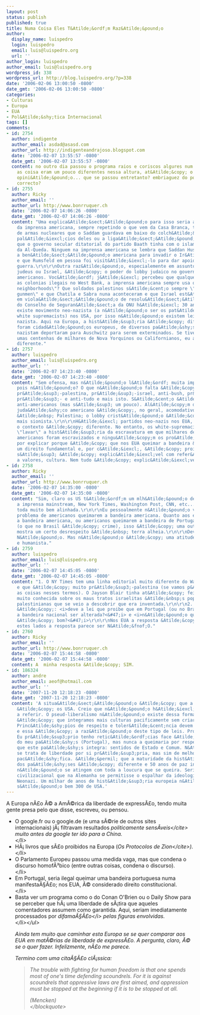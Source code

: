```yaml
---
layout: post
status: publish
published: true
title: Numa Coisa Eles T&Atilde;&ordf;m Raz&Atilde;&pound;o
author:
  display_name: luispedro
  login: luispedro
  email: luis@luispedro.org
  url: ''
author_login: luispedro
author_email: luis@luispedro.org
wordpress_id: 338
wordpress_url: http://blog.luispedro.org/?p=338
date: '2006-02-06 13:00:50 -0800'
date_gmt: '2006-02-06 13:00:50 -0800'
categories:
- Culturas
- Europa
- EUA
- Pol&Atilde;&shy;tica Internacional
tags: []
comments:
- id: 2754
  author: indigente
  author_email: asdad@asasd.com
  author_url: http://indigenteandrajoso.blogspot.com
  date: '2006-02-07 13:55:57 -0800'
  date_gmt: '2006-02-07 13:55:57 -0800'
  content: no outro dia passou o programa raios e coriscos algures num canal de memoria,
    as coisa eram um pouco diferentes nessa altura, at&Atilde;&copy; o herman tinha
    opini&Atilde;&pound;o... que se passou entretanto? embriaguez do politicamente
    correcto?
- id: 2755
  author: Ricky
  author_email: ''
  author_url: http://www.bonrruquer.ch
  date: '2006-02-07 14:06:26 -0800'
  date_gmt: '2006-02-07 14:06:26 -0800'
  content: "Uma explica&Atilde;&sect;&Atilde;&pound;o para isso seria a uniformidade
    da imprensa americana, sempre repetindo o que vem da Casa Branca, tipo as dezenas
    de armas nucleares que o Saddam guardava em baixo do colch&Atilde;&pound;o nos
    pal&Atilde;&iexcl;cios deles ou a liga&Atilde;&sect;&Atilde;&pound;o &Atilde;&shy;ntima
    que o governo secular ditatorial do partido Baath tinha com o islamo-fascismo
    da Al-Queda. Ninguem na imprensa americana se lembra que Saddan Hussein recebeu
    a ben&Atilde;&sect;&Atilde;&pound;o americana para invadir o Ir&Atilde;&pound;
    e que Rumsfeld em pessoa foi visit&Atilde;&iexcl;-lo para dar apoio &Atilde;&nbsp;
    guerra.\r\n\r\nOutra raz&Atilde;&pound;o, especialemente em assuntos que involvam
    judeus ou Israel, &Atilde;&copy; o poder do lobby judaico no governo e imprensa
    americanos. Voc&Atilde;&ordf; j&Atilde;&iexcl; percebeu que qualquer refer&Atilde;&ordf;ncia
    as colonias ilegais no West Bank, a imprensa americana sempre usa o termo \"jewish
    neighborhoods\"? Que soldados palestinos s&Atilde;&cent;o sempre \"palestinian
    gunmen\" e que Chatila e Sabra nuna aconteceram e que Israel est&Atilde;&iexcl;
    em viola&Atilde;&sect;&Atilde;&pound;o de resolu&Atilde;&sect;&Atilde;&micro;es
    do Conselho de Seguran&Atilde;&sect;a da ONU h&Atilde;&iexcl; 30 anos?\r\n\r\nN&Atilde;&pound;o
    existe movimento neo-nazista (a n&Atilde;&pound;o ser os pat&Atilde;&copy;ticos
    white supremacists) nos USA, por isso n&Atilde;&pound;o existem leis contra propaganda
    nazista. Aqui na Europa, a hist&Atilde;&sup3;ria &Atilde;&copy; diferente, pois
    foram cidad&Atilde;&pound;os europeus, de diversos pa&Atilde;&shy;ses, que os
    nazistam deportaram para Auschwitz para serem exterminados. Se tivessem mandado
    umas centenhas de milhares de Nova Yorquinos ou Californianos, eu acho que seria
    diferente."
- id: 2757
  author: luispedro
  author_email: luis@luispedro.org
  author_url: ''
  date: '2006-02-07 14:23:40 -0800'
  date_gmt: '2006-02-07 14:23:40 -0800'
  content: "Sem ofensa, mas n&Atilde;&pound;o l&Atilde;&ordf; muita imprensa americana,
    pois n&Atilde;&pound;o? O que n&Atilde;&pound;o falta &Atilde;&copy; imprensa
    pr&Atilde;&sup3;-palestina, pr&Atilde;&sup3;-israel, anti-bush, pr&Atilde;&sup3;-bush,
    pr&Atilde;&sup3;- e anti-tudo e mais isto. S&Atilde;&cent;o &Atilde;&copy; menos
    anti-americanos (mas s&Atilde;&sup3; um pouco). Al&Atilde;&copy;m disso, o lobby
    juda&Atilde;&shy;co americano &Atilde;&copy;, no geral, acomodativo em rela&Atilde;&sect;&Atilde;&pound;o
    &Atilde;&nbsp; Palestina; o lobby crist&Atilde;&pound;o &Atilde;&copy; que &Atilde;&copy;
    mais sionista.\r\n\r\nH&Atilde;&iexcl; partidos neo-nazis nos EUA, mas claro que
    o contexto &Atilde;&copy; diferente. No entanto, os white-supremacists procuram
    \"lavar\" a hist&Atilde;&sup3;ria da escravatura em que milhares de cidad&Atilde;&pound;os
    americanos foram escravizados e ningu&Atilde;&copy;m os pro&Atilde;&shy;be.\r\n\r\nContinua
    por explicar porque &Atilde;&copy; que nos EUA queimar a bandeira &Atilde;&copy;
    um direito fundamental e, por c&Atilde;&iexcl;, &Atilde;&copy; proibido. Isto
    s&Atilde;&sup3; &Atilde;&copy; explic&Atilde;&iexcl;vel com refer&Atilde;&ordf;ncia
    a valores, cultura. Nem tudo &Atilde;&copy; explic&Atilde;&iexcl;vel com \"lobbies.\""
- id: 2758
  author: Ricky
  author_email: ''
  author_url: http://www.bonrruquer.ch
  date: '2006-02-07 14:35:00 -0800'
  date_gmt: '2006-02-07 14:35:00 -0800'
  content: "Sim, claro os US t&Atilde;&ordf;m um mlh&Atilde;&pound;o de jornais, mas
    a imprensa mainstream, New York Times, Washington Post, CNN, etc...&Atilde;&copy;
    toda muito bem alinhada.\r\n\r\nEu pessoalmente n&Atilde;&pound;o vejo o menor
    problema de americanos queimarem a bandeira americana. Quanto aos europeus queimarem
    a bandeira americana, ou americanos queimarem a bandeira de Portugal ou do Brasil
    (o que no Brasil &Atilde;&copy; crime), isso &Atilde;&copy; uma outra hist&Atilde;&sup3;ria,
    mostra um certo desrespeito &Atilde;&nbsp; terra alheia.\r\n\r\nDeve ser proibido?
    N&Atilde;&pound;o. Mas n&Atilde;&pound;o &Atilde;&copy; uma atitude tolerante
    e humanista."
- id: 2759
  author: luispedro
  author_email: luis@luispedro.org
  author_url: ''
  date: '2006-02-07 14:45:05 -0800'
  date_gmt: '2006-02-07 14:45:05 -0800'
  content: "1. O NY Times tem uma linha editorial muito diferente do Washington Post
    e que &Atilde;&copy; muito pr&Atilde;&sup3;-palestina (se vamos p&Atilde;&acute;r
    as coisas nesses termos). O Jayson Blair tinha at&Atilde;&copy; feito uma reportagem
    muito conhecida sobre os maus tratos israelitas &Atilde;&nbsp;s popula&Atilde;&sect;&Atilde;&micro;es
    palestinianas que se veio a descobrir que era inventada.\r\n\r\n2. A minha pergunta
    &Atilde;&copy;: <i>deve a lei que proibe que em Portugal (ou no Brasil) se queime
    a bandeira nacional ser alterada?<&#47;i> e <i>n&Atilde;&pound;o queimar bandeiras
    &Atilde;&copy; bom?<&#47;i>\r\n\r\nNos EUA a resposta &Atilde;&copy; SIM, por
    estes lados a resposta parece ser N&Atilde;&fnof;O."
- id: 2760
  author: Ricky
  author_email: ''
  author_url: http://www.bonrruquer.ch
  date: '2006-02-07 15:44:58 -0800'
  date_gmt: '2006-02-07 15:44:58 -0800'
  content: A  minha resposta &Atilde;&copy; SIM.
- id: 186324
  author: andre
  author_email: aeof@hotmail.com
  author_url: ''
  date: '2007-11-20 12:18:23 -0800'
  date_gmt: '2007-11-20 12:18:23 -0800'
  content: 'A situa&Atilde;&sect;&Atilde;&pound;o &Atilde;&copy; que a Europa n&Atilde;&pound;o
    &Atilde;&copy; os USA. Creio que n&Atilde;&pound;o h&Atilde;&iexcl; muito mais
    a referir. O pseud-liberalismo n&Atilde;&pound;o existe dessa forma e por isso
    &Atilde;&copy; que integramos mais culturas pacificamente sem criar "ghetos".
    Princ&Atilde;&shy;pios de respeito e toler&Atilde;&cent;ncia devem ser inviol&Atilde;&iexcl;veis
    e essa &Atilde;&copy; a raz&Atilde;&pound;o deste tipo de leis. Promover a conviv&Atilde;&ordf;ncia.
    Eu pr&Atilde;&sup3;prio tenho retic&Atilde;&ordf;cias face &Atilde;&nbsp; bandeira
    do meu pa&Atilde;&shy;s (Portugal), mas nunca a queimaria por respeito aos cidad&Atilde;&pound;os
    que este pa&Atilde;&shy;s integra: sentidos de Estado e Comum. N&Atilde;&pound;o
    se trata de liberdade por si pr&Atilde;&sup3;pria, mas sim de melhor conviv&Atilde;&ordf;ncia
    pac&Atilde;&shy;fica. &Atilde;&permil; que a maturidade da hist&Atilde;&sup3;ria
    dos pa&Atilde;&shy;ses &Atilde;&copy; diferente e 50 anos de paz ininterrupta
    n&Atilde;&pound;o se atingem com toda a loucura que se queira. Seria um suicidio
    civilizacional que na Alemanha se permitisse o espalhar da ideologia antidemocr&Atilde;&iexcl;tica
    Neonazi. Um milhar de anos de hist&Atilde;&sup3;ria europeia n&Atilde;&pound;o
    s&Atilde;&pound;o bem 300 de USA.'
---
```

<p>A Europa n&Atilde;&pound;o &Atilde;&copy; a Am&Atilde;&copy;rica da liberdade de express&Atilde;&pound;o, tendo muita gente presa pelo que disse, escreveu, ou pensou.</p>
<ul>
<li>O google.fr ou o google.de (e uma s&Atilde;&copy;rie de outros sites internacionais) j&Atilde;&iexcl; filtravam resultados <cite>politicamente sens&Atilde;&shy;veis<&#47;cite> muito antes da google ter ido para a China.<br />
<&#47;li>
<li>H&Atilde;&iexcl; livros que s&Atilde;&pound;o proibidos na Europa (<cite>Os Protocolos de Zion<&#47;cite>).<br />
<&#47;li>
<li>O Parlamento Europeu passou uma medida vaga, mas que condena o discurso homof&Atilde;&sup3;bico (entre outras coisas, condena o discurso).<br />
<&#47;li>
<li>Em Portugal, seria ilegal queimar uma bandeira portuguesa numa manifesta&Atilde;&sect;&Atilde;&pound;o; nos EUA, &Atilde;&copy; considerado direito constitucional.<br />
<&#47;li>
<li>Basta ver um programa como o do Conan O'Brien ou o Daily Show para se perceber que h&Atilde;&iexcl; uma liberdade de s&Atilde;&iexcl;tira que aqueles comentadores assumem como garantida. Aqui, seriam imediatamente processados por <i>difama&Atilde;&sect;&Atilde;&pound;o<&#47;i> pelas figuras envolvidas.<br />
<&#47;li><&#47;ul></p>
<p>Ainda tem muito que caminhar esta Europa se se quer comparar aos EUA em mat&Atilde;&copy;rias de liberdade de express&Atilde;&pound;o. A pergunta, claro, &Atilde;&copy; se o quer fazer. Infelizmente, n&Atilde;&pound;o me parece.</p>
<p>Termino com uma cita&Atilde;&sect;&Atilde;&pound;o cl&Atilde;&iexcl;ssica:</p>
<blockquote><p>
The trouble with fighting for human freedom is that one spends most of one's time defending scoundrels. For it is against scoundrels that oppressive laws are first aimed, and oppression must be stopped at the beginning if it is to be stopped at all.</p>
<p>(Mencken)<br />
<&#47;blockquote></p>
